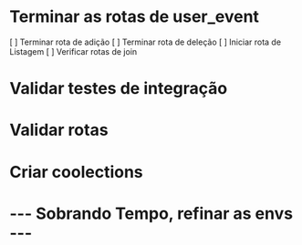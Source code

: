 # Terminar as rotas de user_event

  [ ] Terminar rota de adição 
  [ ] Terminar rota de deleção
  [ ] Iniciar  rota de Listagem
  [ ] Verificar rotas de join

# Validar testes de integração
# Validar rotas 
# Criar coolections


# --- Sobrando Tempo, refinar as envs ---